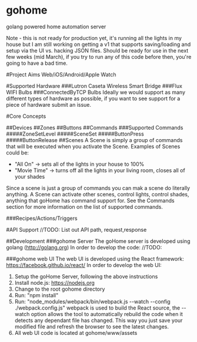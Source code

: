 # gohome
golang powered home automation server

Note - this is not ready for production yet, it's running all the lights in my house but I am still working on getting a v1 that supports saving/loading and setup via the UI vs. hacking JSON files.  Should be ready for use in the next few weeks (mid March), if you try to run any of this code before then, you're going to have a bad time.

#Project Aims
Web/iOS/Android/Apple Watch

#Supported Hardware
###Lutron Caseta Wireless Smart Bridge
###Flux WIFI Bulbs
###ConnectedByTCP Bulbs
Ideally we would support as many different types of hardware as possible, if you want to see support for a piece of hardware submit an issue.

#Core Concepts

##Devices
##Zones
##Buttons
##Commands
###Supported Commands
#####ZoneSetLevel
#####SceneSet
#####ButtonPress
#####ButtonRelease
##Scenes
A Scene is simply a group of commands that will be executed when you activate the Scene. Examples of Scenes could be:
- "All On" -> sets all of the lights in your house to 100%
- "Movie Time" -> turns off all the lights in your living room, closes all of your shades

Since a scene is just a group of commands you can mak a scene do literally anything.  A Scene can activate other scenes, control lights, control shades, anything that goHome has command support for.  See the Commands section for more information on the list of supported commands.

###Recipes/Actions/Triggers

#API Support
//TODO: List out API path, request,response



##Development
###gohome Server
The goHome server is developed using golang (http://golang.org) In order to develop the code:
//TODO:

###gohome web UI
The web UI is developed using the React framework: https://facebook.github.io/react/ In order to develop the web UI:
 1. Setup the goHome Server, following the above instructions
 2. Install node.js: https://nodejs.org
 3. Change to the root gohome directory
 4. Run: "npm install"
 5. Run: "node_modules/webpack/bin/webpack.js --watch --config ./webpack.config.js"
webpack is used to build the React source, the --watch option allows the tool to automatically rebuild the code when it detects any dependant file has changed. This way you just save your modified file and refresh the browser to see the latest changes.
 6. All web UI code is located at gohome/www/assets
